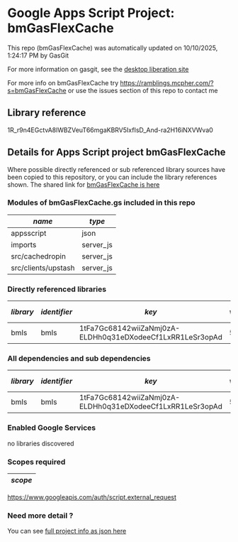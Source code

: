 # Google Apps Script Project: bmGasFlexCache
This repo (bmGasFlexCache) was automatically updated on 10/10/2025, 1:24:17 PM by GasGit

For more information on gasgit, see the [desktop liberation site](https://ramblings.mcpher.com/drive-sdk-and-github/migrategasgit/ "desktop liberation")

For more info on bmGasFlexCache try https://ramblings.mcpher.com/?s=bmGasFlexCache or use the issues section of this repo to contact me
## Library reference
1R_r9n4EGctvA8lWBZVeuT66mgaKBRV5IxfIsD_And-ra2H16iNXVWva0


## Details for Apps Script project bmGasFlexCache
Where possible directly referenced or sub referenced library sources have been copied to this repository, or you can include the library references shown. 
The shared link for [bmGasFlexCache is here](https://script.google.com/d/1R_r9n4EGctvA8lWBZVeuT66mgaKBRV5IxfIsD_And-ra2H16iNXVWva0/edit?usp=sharing "open in the GAS IDE")

### Modules of bmGasFlexCache.gs included in this repo
*name*|*type*
--- | --- 
appsscript| json
imports| server_js
src/cachedropin| server_js
src/clients/upstash| server_js
### Directly referenced libraries
*library*|*identifier*|*key*|*version*|*dev mode*|*source*|
--- | --- | --- | --- | --- | --- 
bmIs| bmIs|1tFa7Gc68142wiiZaNmj0zA-ELDHh0q31eDXodeeCf1LxRR1LeSr3opAd|5|no|[here](libraries/bmIs "library source")
### All dependencies and sub dependencies
*library*|*identifier*|*key*|*version*|*dev mode*|*source*|
--- | --- | --- | --- | --- | --- 
bmIs| bmIs|1tFa7Gc68142wiiZaNmj0zA-ELDHh0q31eDXodeeCf1LxRR1LeSr3opAd|5|no|[here](libraries/bmIs "library source")
### Enabled Google Services
no libraries discovered
### Scopes required
*scope*|
--- |
https://www.googleapis.com/auth/script.external_request
### Need more detail ?
You can see [full project info as json here](info.json)
